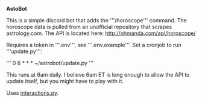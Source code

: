 **AstoBot**

This is a simple discord bot that adds the '''/horoscope''' command.  The horoscope data is pulled from an unofficial repository that scrapes astrology.com.  The API is located here: http://ohmanda.com/api/horoscope/

Requires a token in '''.env''', see '''.env.example'''.  Set a cronjob to run '''update.py''':

'''
0 6 * * * ~/astrobot/update.py
'''

This runs at 6am daily.  I believe 6am ET is long enough to allow the API to update itself, but you might have to play with it.


Uses [interactions.py](https://discord-interactions.readthedocs.io/en/latest/index.html).
